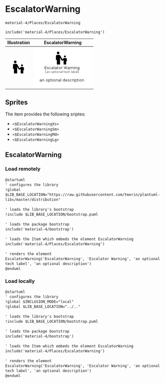 # EscalatorWarning


```text
material-4/Places/EscalatorWarning
```

```text
include('material-4/Places/EscalatorWarning')
```



| Illustration | EscalatorWarning |
| :---: | :---: |
| ![illustration for Illustration](../../material-4/Places/EscalatorWarning.png) | ![illustration for EscalatorWarning](../../material-4/Places/EscalatorWarning.Local.png) |



## Sprites
The item provides the following sriptes:

- `<$EscalatorWarningXs>`
- `<$EscalatorWarningSm>`
- `<$EscalatorWarningMd>`
- `<$EscalatorWarningLg>`





## EscalatorWarning

### Load remotely
```plantuml
@startuml
' configures the library
!global $LIB_BASE_LOCATION="https://raw.githubusercontent.com/tmorin/plantuml-libs/master/distribution"

' loads the library's bootstrap
!include $LIB_BASE_LOCATION/bootstrap.puml

' loads the package bootstrap
include('material-4/bootstrap')

' loads the Item which embeds the element EscalatorWarning
include('material-4/Places/EscalatorWarning')

' renders the element
EscalatorWarning('EscalatorWarning', 'Escalator Warning', 'an optional tech label', 'an optional description')
@enduml
```

### Load locally
```plantuml
@startuml
' configures the library
!global $INCLUSION_MODE="local"
!global $LIB_BASE_LOCATION="../.."

' loads the library's bootstrap
!include $LIB_BASE_LOCATION/bootstrap.puml

' loads the package bootstrap
include('material-4/bootstrap')

' loads the Item which embeds the element EscalatorWarning
include('material-4/Places/EscalatorWarning')

' renders the element
EscalatorWarning('EscalatorWarning', 'Escalator Warning', 'an optional tech label', 'an optional description')
@enduml
```

